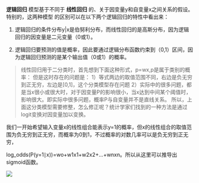 **逻辑回归** 模型基于不同于 **线性回归** 的、关于因变量y和自变量x之间关系的假设。特别的，这两种模型
的区别可以在以下两个逻辑回归的特性中看出来：

1. 逻辑回归的条件分布y|x是伯努利分布，而线性回归的是高斯分布，因为逻辑回归的因变量是二元变量（0或1）。

2. 逻辑回归要预测的值是概率，因此要通过逻辑分布函数约束到（0,1）区间，因为逻辑回归预测的是某个输出值（0或1）的概率。

> 线性回归用于二分类时，首先想到下面这种形式，p=wx,p是属于类别的概率：
> 但是这时存在的问题是：
> 1）等式两边的取值范围不同，右边是负无穷到正无穷，左边是[0,1]，这个分类模型存在问题
> 2）实际中的很多问题，都是当x很小或很大时，对于因变量P的影响很小，当x达到中间某个阈值时，影响很大。即实际中很多问题，概率P与自变量并不是直线关系。
> 所以，上面这分类模型需要修整，怎么修正呢？统计学家们找到的一种方法是通过logit变换对因变量加以变换。


我们一开始希望输入变量x的线性组合能表示y=1的概率，但x的线性组合的取值范围为负无穷到正无穷，而概率为0到1，不过概率的对数几率可以是负无穷到正无穷，

log_odds(P(y=1∣x))=wo+w1x1+w2x2+...+wnxn。所以从这里可以推导出sigmoid函数。

![](https://img-blog.csdn.net/20180314110417378?watermark/2/text/Ly9ibG9nLmNzZG4ubmV0L3FxXzE5NjQ1MjY5/font/5a6L5L2T/fontsize/400/fill/I0JBQkFCMA==/dissolve/70)


